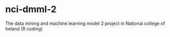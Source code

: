 # nci-dmml-2
The data mining and machine learning model 2 project in National college of Ireland (R coding)
